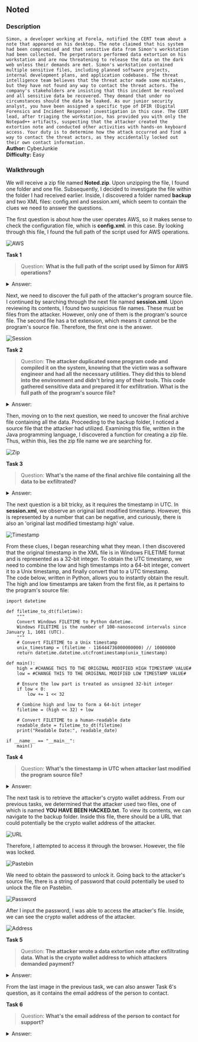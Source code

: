 ## Noted
### Description
`Simon, a developer working at Forela, notified the CERT team about a note that appeared on his desktop. The note claimed that his system had been compromised and that sensitive data from Simon's workstation had been collected. The perpetrators performed data extortion on his workstation and are now threatening to release the data on the dark web unless their demands are met. Simon's workstation contained multiple sensitive files, including planned software projects, internal development plans, and application codebases. The threat intelligence team believes that the threat actor made some mistakes, but they have not found any way to contact the threat actors. The company's stakeholders are insisting that this incident be resolved and all sensitive data be recovered. They demand that under no circumstances should the data be leaked. As our junior security analyst, you have been assigned a specific type of DFIR (Digital Forensics and Incident Response) investigation in this case. The CERT lead, after triaging the workstation, has provided you with only the Notepad++ artifacts, suspecting that the attacker created the extortion note and conducted other activities with hands-on keyboard access. Your duty is to determine how the attack occurred and find a way to contact the threat actors, as they accidentally locked out their own contact information.`   
**Author:** CyberJunkie     
**Difficulty:** Easy  

### Walkthrough
We will receive a zip file named **Noted.zip**. Upon unzipping the file, I found one folder and one file. Subsequently, I decided to investigate the file within the folder I had received earlier. Inside, I discovered a folder named **backup** and two XML files: config.xml and session.xml, which seem to contain the clues we need to answer the questions.  

The first question is about how the user operates AWS, so it makes sense to check the configuration file, which is **config.xml**. in this case. By looking through this file, I found the full path of the script used for AWS operations.  

![AWS](images/aws.png)

**Task 1**  
>Question: **What is the full path of the script used by Simon for AWS operations?**   
<details><summary>Answer: </summary>C:\Users\Simon.stark\Documents\Dev_Ops\AWS_objects migration.pl</details>  

Next, we need to discover the full path of the attacker's program source file. I continued by searching through the next file named **session.xml**. Upon reviewing its contents, I found two suspicious file names. These must be files from the attacker. However, only one of them is the program's source file. The second file has a txt extension, which means it cannot be the program's source file. Therefore, the first one is the answer.

![Session](images/session.png)

**Task 2**  
>Question: **The attacker duplicated some program code and compiled it on the system, knowing that the victim was a software engineer and had all the necessary utilities. They did this to blend into the environment and didn't bring any of their tools. This code gathered sensitive data and prepared it for exfiltration. What is the full path of the program's source file?**   
<details><summary>Answer: </summary>C:\Users\simon.stark\Desktop\LootAndPurge.java</details>

Then, moving on to the next question, we need to uncover the final archive file containing all the data. Proceeding to the backup folder, I noticed a source file that the attacker had utilized. Examining this file, written in the Java programming language, I discovered a function for creating a zip file. Thus, within this, lies the zip file name we are searching for.

![Zip](images/zip.png)

**Task 3**  
>Question: **What's the name of the final archive file containing all the data to be exfiltrated?**   
<details><summary>Answer: </summary>Forela-Dev-Data.zip</details>

The next question is a bit tricky, as it requires the timestamp in UTC. In **session.xml**, we observe an original last modified timestamp. However, this is represented by a number that can be negative, and curiously, there is also an 'original last modified timestamp high' value.  

![Timestamp](images/timestamp.png)

From these clues, I began researching what they mean. I then discovered that the original timestamp in the XML file is in Windows FILETIME format and is represented as a 32-bit integer. To obtain the UTC timestamp, we need to combine the low and high timestamps into a 64-bit integer, convert it to a Unix timestamp, and finally convert that to a UTC timestamp.  
The code below, written in Python, allows you to instantly obtain the result. The high and low timestamps are taken from the first file, as it pertains to the program's source file:  

```
import datetime

def filetime_to_dt(filetime):
    """
    Convert Windows FILETIME to Python datetime.
    Windows FILETIME is the number of 100-nanosecond intervals since January 1, 1601 (UTC).
    """
    # Convert FILETIME to a Unix timestamp
    unix_timestamp = (filetime - 116444736000000000) // 10000000
    return datetime.datetime.utcfromtimestamp(unix_timestamp)

def main():
    high = #CHANGE THIS TO THE ORIGINAL MODIFIED HIGH TIMESTAMP VALUE# 
    low = #CHANGE THIS TO THE ORIGINAL MODIFIED LOW TIMESTAMP VALUE# 

    # Ensure the low part is treated as unsigned 32-bit integer
    if low < 0:
        low += 1 << 32

    # Combine high and low to form a 64-bit integer
    filetime = (high << 32) + low

    # Convert FILETIME to a human-readable date
    readable_date = filetime_to_dt(filetime)
    print("Readable Date:", readable_date)

if __name__ == "__main__":
    main()
```

**Task 4**  
>Question: **What's the timestamp in UTC when attacker last modified the program source file?**   
<details><summary>Answer: </summary>2023-07-24 09:53:23</details>

The next task is to retrieve the attacker's crypto wallet address. From our previous tasks, we determined that the attacker used two files, one of which is named **YOU HAVE BEEN HACKED.txt**. To view its contents, we can navigate to the backup folder. Inside this file, there should be a URL that could potentially be the crypto wallet address of the attacker. 

![URL](images/url.png)

Therefore, I attempted to access it through the browser. However, the file was locked.  

![Pastebin](images/pastebin.png)

We need to obtain the password to unlock it. Going back to the attacker's source file, there is a string of password that could potentially be used to unlock the file on Pastebin.

![Password](images/password.png)

After I input the password, I was able to access the attacker's file. Inside, we can see the crypto wallet address of the attacker.

![Address](images/address.png)

**Task 5**  
>Question: **The attacker wrote a data extortion note after exfiltrating data. What is the crypto wallet address to which attackers demanded payment?**   
<details><summary>Answer: </summary>0xca8fa8f0b631ecdb18cda619c4fc9d197c8affca</details>

From the last image in the previous task, we can also answer Task 6's question, as it contains the email address of the person to contact.

**Task 6**  
>Question: **What's the email address of the person to contact for support?**   
<details><summary>Answer: </summary>CyberJunkie@mail2torjgmxgexntbrmhvgluavhj7ouul5yar6ylbvjkxwqf6ixkwyd.onion</details>
